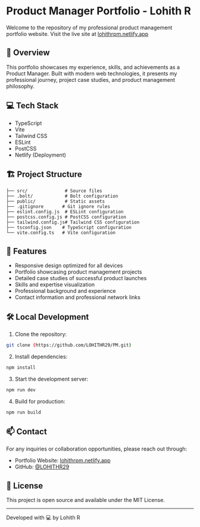# Product Manager Portfolio - Lohith R

Welcome to the repository of my professional product management portfolio website. Visit the live site at [lohithrpm.netlify.app](https://lohithrpm.netlify.app/)

## 🚀 Overview

This portfolio showcases my experience, skills, and achievements as a Product Manager. Built with modern web technologies, it presents my professional journey, project case studies, and product management philosophy.

## 💻 Tech Stack

- TypeScript
- Vite
- Tailwind CSS
- ESLint
- PostCSS
- Netlify (Deployment)

## 🏗️ Project Structure

```
├── src/              # Source files
├── .bolt/            # Bolt configuration
├── public/           # Static assets
├── .gitignore       # Git ignore rules
├── eslint.config.js  # ESLint configuration
├── postcss.config.js # PostCSS configuration
├── tailwind.config.js# Tailwind CSS configuration
├── tsconfig.json    # TypeScript configuration
└── vite.config.ts   # Vite configuration
```

## 🌟 Features

- Responsive design optimized for all devices
- Portfolio showcasing product management projects
- Detailed case studies of successful product launches
- Skills and expertise visualization
- Professional background and experience
- Contact information and professional network links

## 🛠️ Local Development

1. Clone the repository:
```bash
git clone (https://github.com/LOHITHR29/PM.git)
```

2. Install dependencies:
```bash
npm install
```

3. Start the development server:
```bash
npm run dev
```

4. Build for production:
```bash
npm run build
```

## 📫 Contact

For any inquiries or collaboration opportunities, please reach out through:
- Portfolio Website: [lohithrpm.netlify.app](https://lohithrpm.netlify.app/)
- GitHub: [@LOHITHR29](https://github.com/LOHITHR29)

## 📄 License

This project is open source and available under the MIT License.

---

Developed with 💻 by Lohith R
